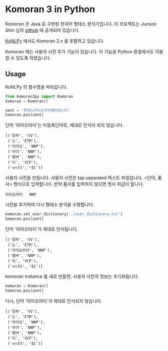 # Komoran 3 in Python

Komoran 은 Java 로 구현된 한국어 형태소 분석기입니다. 이 프로젝트는 Junsoo Shin 님의 [github](https://github.com/shin285/KOMORAN) 에 공개되어 있습니다. 

[KoNLPy](http://konlpy.org/) 에서도 Komoran 2.x 를 포함하고 있습니다. 

Komoran 에는 사용자 사전 추가 기능이 있습니다. 이 기능을 Python 환경에서도 이용할 수 있도록 하였습니다.

## Usage

KoNLPy 의 함수명을 따라갑니다.

```python
from komoran3py import Komoran
komoran = Komoran()

sent = '청하는아이오아이멤버입니다'
komoran.pos(sent)
```

단어 '아이오아이'는 미등록단어로, 제대로 인식이 되지 않습니다.

    [('청하', 'VV'),
     ('는', 'ETM'),
     ('아이오', 'NNP'),
     ('아이', 'NNP'),
     ('멤버', 'NNP'),
     ('이', 'VCP'),
     ('ㅂ니다', 'EC')]

사용자 사전을 만듭니다. 사용자 사전은 tap separated 텍스트 파일입니다. <단어, 품사> 형식으로 입력합니다. 만약 품사를 입력하지 않으면 명사 취급이 됩니다.

    아이오아이	NNP

사전을 추가하여 다시 형태소 분석을 수행합니다.

```python
komoran.set_user_dictionary('./user_dictionary.txt')
komoran.pos(sent)
```

단어 '아이오아이'가 제대로 인식됩니다.

    [('청하', 'VV'),
     ('는', 'ETM'),
     ('아이오아이', 'NNP'),
     ('멤버', 'NNP'),
     ('이', 'VCP'),
     ('ㅂ니다', 'EC')]

komoran instance 를 새로 만들면, 사용자 사전의 정보는 초기화됩니다.

```python
komoran = Komoran()
komoran.pos(sent)
```

다시, 단어 '아이오아이'가 제대로 인식되지 않습니다.

    [('청하', 'VV'),
     ('는', 'ETM'),
     ('아이오', 'NNP'),
     ('아이', 'NNP'),
     ('멤버', 'NNP'),
     ('이', 'VCP'),
     ('ㅂ니다', 'EC')]